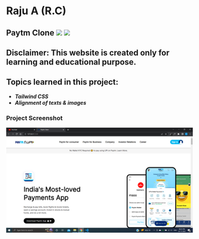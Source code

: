 # Raju A (R.C)

## Paytm Clone ![](https://img.shields.io/badge/Clone-Project-red) ![](https://img.shields.io/badge/Technlogies-HTML%2FTAILWIND-blue)

## Disclaimer: This website is created only for learning and educational purpose.

## Topics learned in this project:

- **_Tailwind CSS_**
- **_Alignment of texts & images_**

### Project Screenshot

![screenshot](/screenshot.png)
